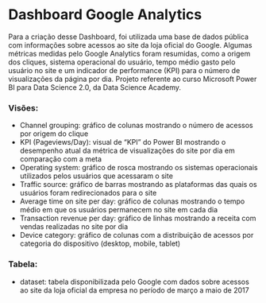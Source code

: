 # Dashboard Google Analytics
Para a criação desse Dashboard, foi utilizada uma base de dados pública com informações sobre acessos ao site da loja oficial do Google. Algumas métricas medidas pelo Google Analytics foram resumidas, como a origem dos cliques, sistema operacional do usuário, tempo médio gasto pelo usuário no site e um indicador de performance (KPI) para o número de visualizações da página por dia. Projeto referente ao curso Microsoft Power BI para Data Science 2.0, da Data Science Academy.

### Visões:
- Channel grouping: gráfico de colunas mostrando o número de acessos por origem do clique
- KPI (Pageviews/Day): visual de “KPI” do Power BI mostrando o desempenho atual da métrica de visualizações do site por dia em comparação com a meta
- Operating system: gráfico de rosca mostrando os sistemas operacionais utilizados pelos usuários que acessaram o site
- Traffic source: gráfico de barras mostrando as plataformas das quais os usuários foram redirecionados para o site
- Average time on site per day: gráfico de colunas mostrando o tempo médio em que os usuários permanecem no site em cada dia
- Transaction revenue per day: gráfico de linhas mostrando a receita com vendas realizadas no site por dia
- Device category: gráfico de colunas com a distribuição de acessos por categoria do dispositivo (desktop, mobile, tablet)

### Tabela:
- dataset: tabela disponibilizada pelo Google com dados sobre acessos ao site da loja oficial da empresa no período de março a maio de 2017
